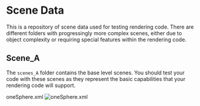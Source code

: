 # Scene Data

This is a repository of scene data used for testing rendering code.  There are different folders with progressingly more complex scenes, either due to object complexity or requiring special features within the rendering code.

## Scene_A

The `scenes_A` folder contains the base level scenes.  You should test your code with these scenes as they represent the basic capabilities that your rendering code will support.

oneSphere.xml
![oneSphere.xml](/sceneData/scenes_A/renderedImages/boxSphereTest.png?raw=true "oneSphere.png")



